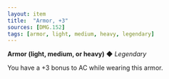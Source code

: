```yaml
---
layout: item
title:  "Armor, +3"
sources: [DMG.152]
tags: [armor, light, medium, heavy, legendary]
---
```


**Armor (light, medium, or heavy)** ◆ *Legendary*

You have a +3 bonus to AC while wearing this armor.